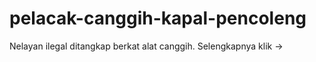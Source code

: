 # pelacak-canggih-kapal-pencoleng
 Nelayan ilegal ditangkap berkat alat canggih. Selengkapnya klik ->
